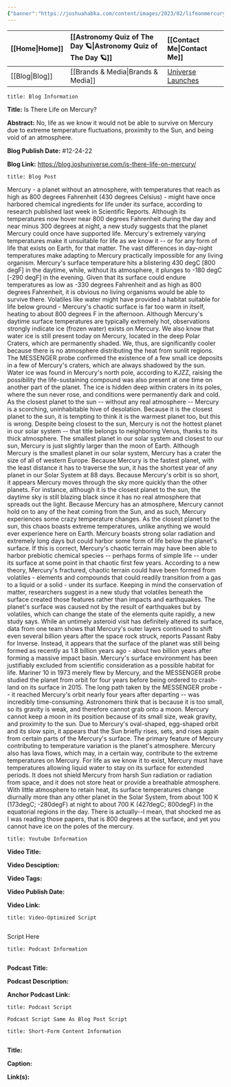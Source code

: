 ```yaml
---
{"banner":"https://joshuahabka.com/content/images/2023/02/lifeonmercury-2--1-.webp","banner_x":0.5,"dg-publish":true,"permalink":"/blog/is-there-life-on-mercury/","dgPassFrontmatter":true,"noteIcon":"","created":"","updated":""}
---
```




<div class="transclusion internal-embed is-loaded"><div class="markdown-embed">



| [[Home\|Home]] | [[Astronomy Quiz of The Day 🪐\|Astronomy Quiz of The Day 🪐]] | [[Contact Me\|Contact Me]]                                |
|:-------- |:-------------------------------- |:--------------------------------------------- |
| [[Blog\|Blog]] | [[Brands & Media\|Brands & Media]]           | [Universe Launches](https://stardashusa.com/) |


</div></div>


```ad-info
title: Blog Information
```

**Title:** Is There Life on Mercury?

**Abstract:** No, life as we know it would not be able to survive on Mercury due to extreme temperature fluctuations, proximity to the Sun, and being void of an atmosphere.

**Blog Publish Date:** #12-24-22

**Blog Link:** https://blog.joshuniverse.com/is-there-life-on-mercury/

```ad-abstract
title: Blog Post
```

Mercury - a planet without an atmosphere, with temperatures that reach as high as 800 degrees Fahrenheit (430 degrees Celsius) - might have once harbored chemical ingredients for life under its surface, according to research published last week in Scientific Reports. Although its temperatures now hover near 800 degrees Fahrenheit during the day and near minus 300 degrees at night, a new study suggests that the planet Mercury could once have supported life. Mercury's extremely varying temperatures make it unsuitable for life as we know it -- or for any form of life that exists on Earth, for that matter.
The vast differences in day-night temperatures make adapting to Mercury practically impossible for any living organism. Mercury's surface temperature hits a blistering 430 degC [800 degF] in the daytime, while, without its atmosphere, it plunges to -180 degC [-290 degF] in the evening. Given that its surface could endure temperatures as low as -330 degrees Fahrenheit and as high as 800 degrees Fahrenheit, it is obvious no living organisms would be able to survive there.
Volatiles like water might have provided a habitat suitable for life below ground - Mercury's chaotic surface is far too warm in itself, heating to about 800 degrees F in the afternoon. Although Mercury's daytime surface temperatures are typically extremely hot, observations strongly indicate ice (frozen water) exists on Mercury. We also know that water ice is still present today on Mercury, located in the deep Polar Craters, which are permanently shaded. We, thus, are significantly cooler because there is no atmosphere distributing the heat from sunlit regions.
The MESSENGER probe confirmed the existence of a few small ice deposits in a few of Mercury's craters, which are always shadowed by the sun. Water ice was found in Mercury's north pole, according to KJZZ, raising the possibility the life-sustaining compound was also present at one time on another part of the planet.
The ice is hidden deep within craters in its poles, where the sun never rose, and conditions were permanently dark and cold. As the closest planet to the sun -- without any real atmosphere -- Mercury is a scorching, uninhabitable hive of desolation. Because it is the closest planet to the sun, it is tempting to think it is the warmest planet too, but this is wrong.
Despite being closest to the sun, Mercury is not the hottest planet in our solar system -- that title belongs to neighboring Venus, thanks to its thick atmosphere. The smallest planet in our solar system and closest to our sun, Mercury is just slightly larger than the moon of Earth.
Although Mercury is the smallest planet in our solar system, Mercury has a crater the size of all of western Europe. Because Mercury is the fastest planet, with the least distance it has to traverse the sun, it has the shortest year of any planet in our Solar System at 88 days. Because Mercury's orbit is so short, it appears Mercury moves through the sky more quickly than the other planets.
For instance, although it is the closest planet to the sun, the daytime sky is still blazing black since it has no real atmosphere that spreads out the light. Because Mercury has an atmosphere, Mercury cannot hold on to any of the heat coming from the Sun, and as such, Mercury experiences some crazy temperature changes. As the closest planet to the sun, this chaos boasts extreme temperatures, unlike anything we would ever experience here on Earth.
Mercury boasts strong solar radiation and extremely long days but could harbor some form of life below the planet's surface. If this is correct, Mercury's chaotic terrain may have been able to harbor prebiotic chemical species -- perhaps forms of simple life -- under its surface at some point in that chaotic first few years. According to a new theory, Mercury's fractured, chaotic terrain could have been formed from volatiles - elements and compounds that could readily transition from a gas to a liquid or a solid - under its surface.
Keeping in mind the conservation of matter, researchers suggest in a new study that volatiles beneath the surface created those features rather than impacts and earthquakes. The planet's surface was caused not by the result of earthquakes but by volatiles, which can change the state of the elements quite rapidly, a new study says.
While an untimely asteroid visit has definitely altered its surface, data from one team shows that Mercury's outer layers continued to shift even several billion years after the space rock struck, reports Passant Raby for Inverse. Instead, it appears that the surface of the planet was still being formed as recently as 1.8 billion years ago - about two billion years after forming a massive impact basin. Mercury's surface environment has been justifiably excluded from scientific consideration as a possible habitat for life.
Mariner 10 in 1973 merely flew by Mercury, and the MESSENGER probe studied the planet from orbit for four years before being ordered to crash-land on its surface in 2015. The long path taken by the MESSENGER probe -- it reached Mercury's orbit nearly four years after departing -- was incredibly time-consuming.
Astronomers think that is because it is too small, so its gravity is weak, and therefore cannot grab onto a moon. Mercury cannot keep a moon in its position because of its small size, weak gravity, and proximity to the sun. Due to Mercury's oval-shaped, egg-shaped orbit and its slow spin, it appears that the Sun briefly rises, sets, and rises again from certain parts of the Mercury's surface.
The primary feature of Mercury contributing to temperature variation is the planet's atmosphere. Mercury also has lava flows, which may, in a certain way, contribute to the extreme temperatures on Mercury. For life as we know it to exist, Mercury must have temperatures allowing liquid water to stay on its surface for extended periods.
It does not shield Mercury from harsh Sun radiation or radiation from space, and it does not store heat or provide a breathable atmosphere. With little atmosphere to retain heat, its surface temperatures change diurnally more than any other planet in the Solar System, from about 100 K (173degC; -280degF) at night to about 700 K (427degC; 800degF) in the equatorial regions in the day. There is actually--I mean, that shocked me as I was reading those papers, that is 800 degrees at the surface, and yet you cannot have ice on the poles of the mercury.

```ad-info
title: Youtube Information
```

**Video Title:**

**Video Desciption:**

**Video Tags:**

**Video Publish Date:**

**Video Link:**

```ad-abstract
title: Video-Optimized Script


```

Script Here

```ad-info
title: Podcast Information


```

**Podcast Title:**

**Podcast Description:**

**Anchor Podcast Link:**

```ad-info
title: Podcast Script

Podcast Script Same As Blog Post Script

```


```ad-info
title: Short-Form Content Information


```

**Title:**

**Caption:**

**Link(s):**

